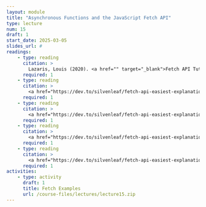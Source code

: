 ```yaml
---
layout: module
title: "Asynchronous Functions and the JavaScript Fetch API"
type: lecture
num: 15
draft: 1
start_date: 2025-03-05
slides_url: #
readings: 
    - type: reading
      citation: >
        Lazaris, Louis (2020). <a href="" target="_blank">Fetch API Tutorial for Beginners: How to Use Fetch API</a>.
      required: 1
    - type: reading
      citation: >
        <a href="https://dev.to/silvenleaf/fetch-api-easiest-explanation-part-1-4-get-silvenleaf-21e2" target="_blank">fetch GET examples</a>.<br>Note: this example (and subsequent ones) demonstrate both "then" "async/await" techniques.
      required: 1
    - type: reading
      citation: >
        <a href="https://dev.to/silvenleaf/fetch-api-easiest-explanation-part-2-4-post-by-silvenleaf-1kmh" target="_blank">fetch POST examples</a>
      required: 1
    - type: reading
      citation: >
        <a href="https://dev.to/silvenleaf/fetch-api-easiest-explanation-part-3-4-put-by-silvenleaf-3oe8" target="_blank">fetch PUT examples</a>.<br>Note: PATCH works the same way as PUT. Recall that PATCH only updates specific attributes of a resource while PUT replaces the entire resource with a new version.
      required: 1
    - type: reading
      citation: >
        <a href="https://dev.to/silvenleaf/fetch-api-easiest-explanation-part-4-4-delete-by-silvenleaf-4376">fetch DELETE examples</a>.
      required: 1
activities:
    - type: activity
      draft: 1
      title: Fetch Examples
      url: /course-files/lectures/lecture15.zip
---
```

